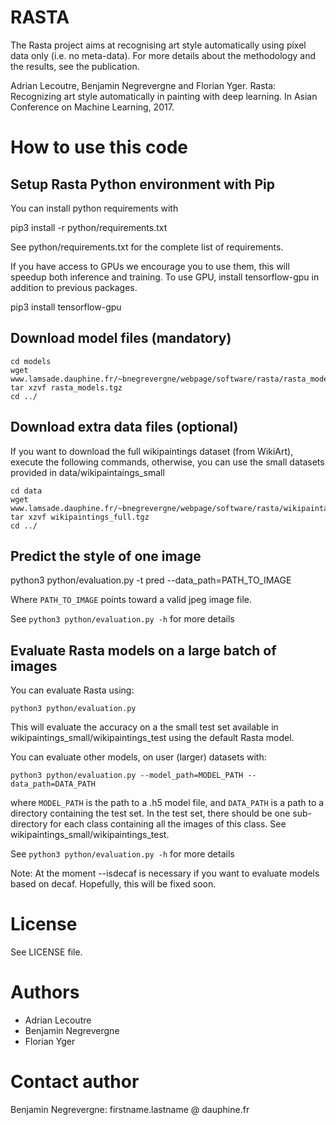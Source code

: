 # RASTA

The Rasta project aims at recognising art style automatically using pixel data only (i.e. no meta-data). For more details about the methodology and the results, see the publication.

Adrian Lecoutre, Benjamin Negrevergne and Florian Yger. Rasta: Recognizing art style automatically in painting with deep learning. In Asian Conference on Machine Learning, 2017.

# How to use this code

## Setup Rasta Python environment with Pip

You can install  python requirements with

   pip3 install -r python/requirements.txt

See python/requirements.txt for the complete list of requirements.

If you have access to GPUs  we encourage you to use them, this will speedup both inference and training. To use GPU, install tensorflow-gpu in addition to previous packages.

   pip3 install tensorflow-gpu


## Download model files (mandatory)

    cd models
    wget www.lamsade.dauphine.fr/~bnegrevergne/webpage/software/rasta/rasta_models.tgz
    tar xzvf rasta_models.tgz
    cd ../

## Download extra data files (optional)

   If you want to download the full wikipaintings dataset (from WikiArt), execute the following commands, otherwise, you can use the small datasets provided in data/wikipaintaings_small

    cd data
    wget www.lamsade.dauphine.fr/~bnegrevergne/webpage/software/rasta/wikipaintaings_full.tgz
    tar xzvf wikipaintings_full.tgz
    cd ../

## Predict the style of one image

   python3 python/evaluation.py -t pred  --data_path=PATH_TO_IMAGE

Where `PATH_TO_IMAGE` points toward a valid jpeg image file.

See `python3 python/evaluation.py -h` for more details 

## Evaluate Rasta models on a large batch of images

You can evaluate  Rasta using:

    python3 python/evaluation.py

This will evaluate the accuracy on a the small test set available in wikipaintings_small/wikipaintings_test using the default Rasta model.

You can evaluate other models, on user (larger) datasets with:

    python3 python/evaluation.py --model_path=MODEL_PATH --data_path=DATA_PATH

where `MODEL_PATH` is the path to a .h5 model file, and  `DATA_PATH` is a path to a directory containing the test set. In the test set, there should be one sub-directory for each class containing all the images of this class. See wikipaintings_small/wikipaintings_test. 


See `python3 python/evaluation.py -h` for more details 

Note: At the moment --isdecaf is necessary if you want to evaluate models based on decaf. Hopefully, this will be fixed soon. 

# License

See LICENSE file.

# Authors

- Adrian Lecoutre
- Benjamin Negrevergne
- Florian Yger

# Contact author

Benjamin Negrevergne: firstname.lastname @ dauphine.fr


